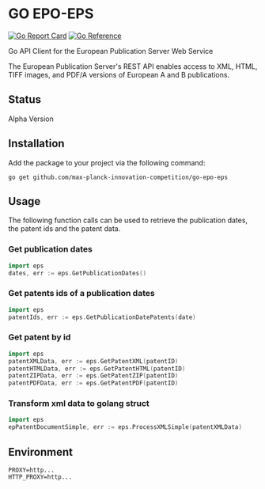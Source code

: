 # GO EPO-EPS
[![Go Report Card](https://goreportcard.com/badge/github.com/max-planck-innovation-competition/go-epo-eps)](https://goreportcard.com/report/github.com/max-planck-innovation-competition/go-epo-eps)
[![Go Reference](https://pkg.go.dev/badge/github.com/max-planck-innovation-competition/go-epo-eps.svg)](https://pkg.go.dev/github.com/max-planck-innovation-competition/go-epo-eps)

Go API Client for the European Publication Server Web Service

The European Publication Server's REST API enables access to XML, HTML, TIFF images, and PDF/A versions of European A
and B publications.

## Status

Alpha Version

## Installation

Add the package to your project via the following command:

```shell
go get github.com/max-planck-innovation-competition/go-epo-eps
```

## Usage

The following function calls can be used to retrieve the publication dates, the patent ids and the patent data.

### Get publication dates

```go
import eps
dates, err := eps.GetPublicationDates()
```

### Get patents ids of a publication dates

```go
import eps
patentIds, err := eps.GetPublicationDatePatents(date)
```

### Get patent by id

```go
import eps
patentXMLData, err := eps.GetPatentXML(patentID)
patentHTMLData, err := eps.GetPatentHTML(patentID)
patentZIPData, err := eps.GetPatentZIP(patentID)
patentPDFData, err := eps.GetPatentPDF(patentID)
```

### Transform xml data to golang struct

```go
import eps
epPatentDocumentSimple, err := eps.ProcessXMLSimple(patentXMLData)
```


## Environment

```
PROXY=http...
HTTP_PROXY=http...
```
